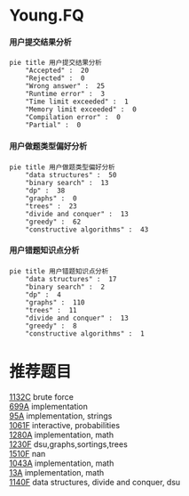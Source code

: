 # Young.FQ

<!-- tabs:start -->



#### **用户提交结果分析**

```mermaid
pie title 用户提交结果分析
    "Accepted" :  20
    "Rejected" :  0
    "Wrong answer" :  25
    "Runtime error" :  3
    "Time limit exceeded" :  1
    "Memory limit exceeded" :  0
    "Compilation error" :  0
    "Partial" :  0
```

#### **用户做题类型偏好分析**

```mermaid
pie title 用户做题类型偏好分析
    "data structures" :  50
    "binary search" :  13
    "dp" :  38
    "graphs" :  0
    "trees" :  23
    "divide and conquer" :  13
    "greedy" :  62
    "constructive algorithms" :  43
```
#### **用户错题知识点分析**

```mermaid
pie title 用户错题知识点分析
    "data structures" :  17
    "binary search" :  2
    "dp" :  4
    "graphs" :  110
    "trees" :  11
    "divide and conquer" :  13
    "greedy" :  8
    "constructive algorithms" :  1
```



<!-- tabs:end -->
# 推荐题目
[1132C](https://codeforces.com/contest/1132/problem/C)		brute force		  
[699A](https://codeforces.com/contest/699/problem/A)		implementation		  
[95A](https://codeforces.com/contest/95/problem/A)		implementation,
                        strings		  
[1061F](https://codeforces.com/contest/1061/problem/F)		interactive,
                        probabilities		  
[1280A](https://codeforces.com/contest/1280/problem/A)		implementation,
                        math		  
[1230F](https://codeforces.com/contest/1230/problem/F)		dsu,graphs,sortings,trees		  
[1510F](https://codeforces.com/contest/1510/problem/F)		nan		  
[1043A](https://codeforces.com/contest/1043/problem/A)		implementation,
                        math		  
[13A](https://codeforces.com/contest/13/problem/A)		implementation,
                        math		  
[1140F](https://codeforces.com/contest/1140/problem/F)		data structures,
                        divide and conquer,
                        dsu		  
